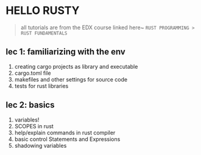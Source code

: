# HELLO RUSTY

> all tutorials are from the EDX course linked here~
`RUST PROGRAMMING > RUST FUNDAMENTALS`

## lec 1: familiarizing with the env
1. creating cargo projects as library and executable
2. cargo.toml file
3. makefiles and other settings for source code
4. tests for rust libraries 

## lec 2: basics
1. variables!
2. SCOPES in rust
3. help/explain commands in rust compiler
4. basic control Statements and Expressions
5. shadowing variables   
